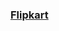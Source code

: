 <!-- 
    Header
    - Logo
    - Search bar

    Body
    - products
-->
### <a href="https://flipkart-site.netlify.app/">Flipkart</a>
